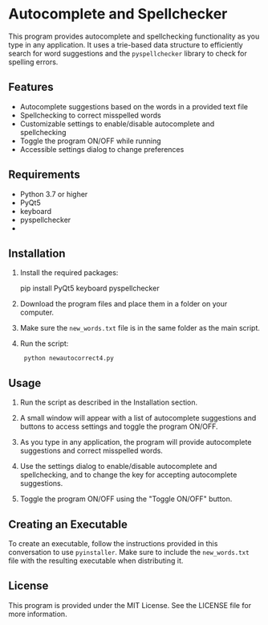 # Autocomplete and Spellchecker
This program provides autocomplete and spellchecking functionality as you type in any application. It uses a trie-based data structure to efficiently search for word suggestions and the `pyspellchecker` library to check for spelling errors.

## Features

- Autocomplete suggestions based on the words in a provided text file
- Spellchecking to correct misspelled words
- Customizable settings to enable/disable autocomplete and spellchecking
- Toggle the program ON/OFF while running
- Accessible settings dialog to change preferences

## Requirements

- Python 3.7 or higher
- PyQt5
- keyboard
- pyspellchecker
-
## Installation

1. Install the required packages:

    pip install PyQt5 keyboard pyspellchecker

2. Download the program files and place them in a folder on your computer.

3. Make sure the `new_words.txt` file is in the same folder as the main script.

4. Run the script:
    
        python newautocorrect4.py

## Usage

1. Run the script as described in the Installation section.

2. A small window will appear with a list of autocomplete suggestions and buttons to access settings and toggle the program ON/OFF.

3. As you type in any application, the program will provide autocomplete suggestions and correct misspelled words.

4. Use the settings dialog to enable/disable autocomplete and spellchecking, and to change the key for accepting autocomplete suggestions.

5. Toggle the program ON/OFF using the "Toggle ON/OFF" button.

## Creating an Executable

To create an executable, follow the instructions provided in this conversation to use `pyinstaller`. Make sure to include the `new_words.txt` file with the resulting executable when distributing it.

## License

This program is provided under the MIT License. See the LICENSE file for more information.